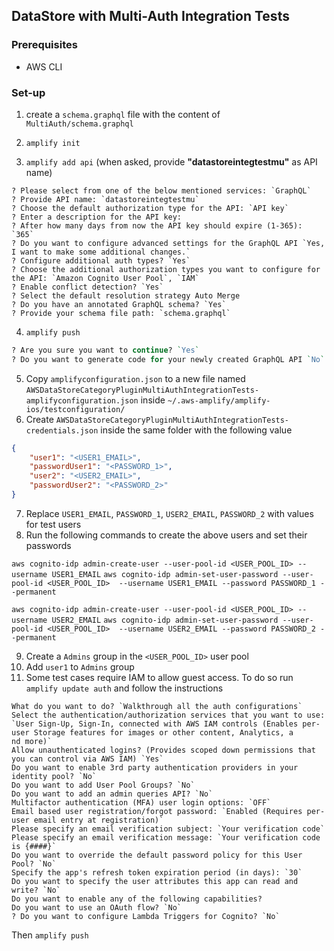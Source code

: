 ## DataStore with Multi-Auth Integration Tests

### Prerequisites
- AWS CLI

### Set-up

1. create a `schema.graphql` file with the content of  `MultiAuth/schema.graphql`

2. `amplify init`

3. `amplify add api` (when asked, provide **"datastoreintegtestmu"** as API name)
```
? Please select from one of the below mentioned services: `GraphQL`
? Provide API name: `datastoreintegtestmu`
? Choose the default authorization type for the API: `API key`
? Enter a description for the API key:
? After how many days from now the API key should expire (1-365): `365`
? Do you want to configure advanced settings for the GraphQL API `Yes, I want to make some additional changes.`
? Configure additional auth types? `Yes`
? Choose the additional authorization types you want to configure for the API: `Amazon Cognito User Pool`, `IAM`
? Enable conflict detection? `Yes`
? Select the default resolution strategy Auto Merge
? Do you have an annotated GraphQL schema? `Yes`
? Provide your schema file path: `schema.graphql`
```
4. `amplify push`
```perl
? Are you sure you want to continue? `Yes`
? Do you want to generate code for your newly created GraphQL API `No`
```

5. Copy `amplifyconfiguration.json` to a new file named `AWSDataStoreCategoryPluginMultiAuthIntegrationTests-amplifyconfiguration.json` inside `~/.aws-amplify/amplify-ios/testconfiguration/`
6. Create `AWSDataStoreCategoryPluginMultiAuthIntegrationTests-credentials.json` inside the same folder with the following value
```json
{
    "user1": "<USER1_EMAIL>",
    "passwordUser1": "<PASSWORD_1>",
    "user2": "<USER2_EMAIL>",
    "passwordUser2": "<PASSWORD_2>"
}

```
7. Replace `USER1_EMAIL`, `PASSWORD_1`, `USER2_EMAIL`,  `PASSWORD_2`  with values for test users
8. Run the following commands to create the above users and set their passwords

`aws cognito-idp admin-create-user --user-pool-id <USER_POOL_ID> --username USER1_EMAIL`
`aws cognito-idp admin-set-user-password --user-pool-id <USER_POOL_ID>  --username USER1_EMAIL --password PASSWORD_1 --permanent`

`aws cognito-idp admin-create-user --user-pool-id <USER_POOL_ID> --username USER2_EMAIL`
`aws cognito-idp admin-set-user-password --user-pool-id <USER_POOL_ID>  --username USER2_EMAIL --password PASSWORD_2 --permanent`

9. Create a `Admins` group in the `<USER_POOL_ID>` user pool
10. Add `user1` to `Admins` group 
11. Some test cases require IAM to allow guest access. To do so run `amplify update auth` and follow the instructions
```
What do you want to do? `Walkthrough all the auth configurations`
Select the authentication/authorization services that you want to use: `User Sign-Up, Sign-In, connected with AWS IAM controls (Enables per-user Storage features for images or other content, Analytics, a
nd more)`
Allow unauthenticated logins? (Provides scoped down permissions that you can control via AWS IAM) `Yes`
Do you want to enable 3rd party authentication providers in your identity pool? `No`
Do you want to add User Pool Groups? `No`
Do you want to add an admin queries API? `No`
Multifactor authentication (MFA) user login options: `OFF`
Email based user registration/forgot password: `Enabled (Requires per-user email entry at registration)`
Please specify an email verification subject: `Your verification code`
Please specify an email verification message: `Your verification code is {####}`
Do you want to override the default password policy for this User Pool? `No`
Specify the app's refresh token expiration period (in days): `30`
Do you want to specify the user attributes this app can read and write? `No`
Do you want to enable any of the following capabilities? 
Do you want to use an OAuth flow? `No`
? Do you want to configure Lambda Triggers for Cognito? `No`
```
Then `amplify push`

